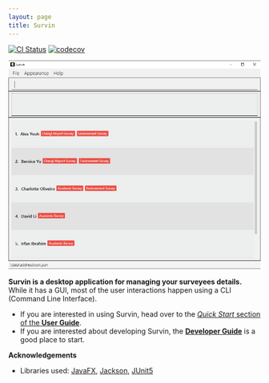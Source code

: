 ```yaml
---
layout: page
title: Survin
---
```


[![CI Status](https://github.com/se-edu/addressbook-level3/workflows/Java%20CI/badge.svg)](https://github.com/AY2223S1-CS2103-F13-2/tp/actions)
[![codecov](https://codecov.io/gh/AY2223S1-CS2103-F13-2/tp/branch/master/graph/badge.svg?token=FS4ASEB7UE)](https://codecov.io/gh/AY2223S1-CS2103-F13-2/tp)

![Ui](images/Ui.png)

**Survin is a desktop application for managing your surveyees details.** While it has a GUI, most of the user interactions happen using a CLI (Command Line Interface).

- If you are interested in using Survin, head over to the [_Quick Start_ section of the **User Guide**](UserGuide.html#quick-start).
- If you are interested about developing Survin, the [**Developer Guide**](DeveloperGuide.html) is a good place to start.

**Acknowledgements**

- Libraries used: [JavaFX](https://openjfx.io/), [Jackson](https://github.com/FasterXML/jackson), [JUnit5](https://github.com/junit-team/junit5)
